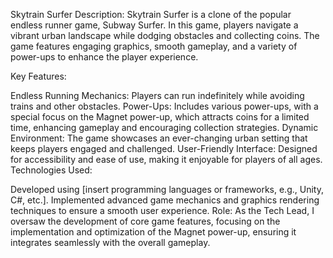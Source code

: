 Skytrain Surfer
Description: Skytrain Surfer is a clone of the popular endless runner game, Subway Surfer. In this game, players navigate a vibrant urban landscape while dodging obstacles and collecting coins. The game features engaging graphics, smooth gameplay, and a variety of power-ups to enhance the player experience.

Key Features:

Endless Running Mechanics: Players can run indefinitely while avoiding trains and other obstacles.
Power-Ups: Includes various power-ups, with a special focus on the Magnet power-up, which attracts coins for a limited time, enhancing gameplay and encouraging collection strategies.
Dynamic Environment: The game showcases an ever-changing urban setting that keeps players engaged and challenged.
User-Friendly Interface: Designed for accessibility and ease of use, making it enjoyable for players of all ages.
Technologies Used:

Developed using [insert programming languages or frameworks, e.g., Unity, C#, etc.].
Implemented advanced game mechanics and graphics rendering techniques to ensure a smooth user experience.
Role: As the Tech Lead, I oversaw the development of core game features, focusing on the implementation and optimization of the Magnet power-up, ensuring it integrates seamlessly with the overall gameplay.
